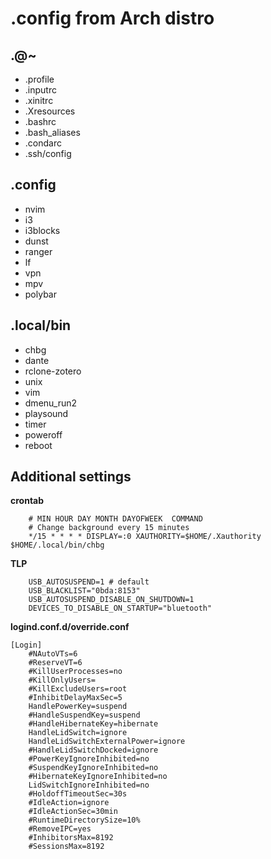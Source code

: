 # .config from Arch distro
## .@~
* .profile
* .inputrc
* .xinitrc
* .Xresources
* .bashrc
* .bash\_aliases
* .condarc
* .ssh/config

## .config
* nvim
* i3
* i3blocks
* dunst
* ranger
* lf
* vpn
* mpv
* polybar

## .local/bin
* chbg
* dante
* rclone-zotero
* unix
* vim
* dmenu\_run2
* playsound
* timer
* poweroff
* reboot

## Additional settings
**crontab**
```
	# MIN HOUR DAY MONTH DAYOFWEEK  COMMAND
	# Change background every 15 minutes
	*/15 * * * * DISPLAY=:0 XAUTHORITY=$HOME/.Xauthority $HOME/.local/bin/chbg
```

**TLP**
```
	USB_AUTOSUSPEND=1 # default
	USB_BLACKLIST="0bda:8153"
	USB_AUTOSUSPEND_DISABLE_ON_SHUTDOWN=1
	DEVICES_TO_DISABLE_ON_STARTUP="bluetooth"
```

**logind.conf.d/override.conf**
```
[Login]
	#NAutoVTs=6
	#ReserveVT=6
	#KillUserProcesses=no
	#KillOnlyUsers=
	#KillExcludeUsers=root
	#InhibitDelayMaxSec=5
	HandlePowerKey=suspend
	#HandleSuspendKey=suspend
	#HandleHibernateKey=hibernate
	HandleLidSwitch=ignore
	HandleLidSwitchExternalPower=ignore
	#HandleLidSwitchDocked=ignore
	#PowerKeyIgnoreInhibited=no
	#SuspendKeyIgnoreInhibited=no
	#HibernateKeyIgnoreInhibited=no
	LidSwitchIgnoreInhibited=no
	#HoldoffTimeoutSec=30s
	#IdleAction=ignore
	#IdleActionSec=30min
	#RuntimeDirectorySize=10%
	#RemoveIPC=yes
	#InhibitorsMax=8192
	#SessionsMax=8192
```
